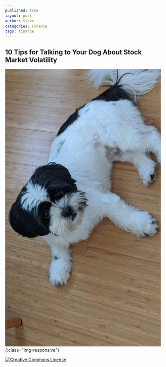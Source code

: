 ```yaml
---
published: true
layout: post
author: Steve
categories: Finance
tags: finance
---
```

## 10 Tips for Talking to Your Dog About Stock Market Volatility

![Kobe](/img/Kobe.jpg){:class="img-responsive"}

[![Creative Commons License](https://i.creativecommons.org/l/by-nc-nd/3.0/88x31.png)](https://creativecommons.org/licenses/by-nc-nd/3.0/)
